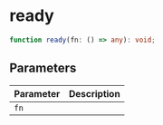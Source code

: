 # ready

```ts
function ready(fn: () => any): void;
```

## Parameters

| Parameter | Description |
|-----------|-------------|
| `fn` | |
